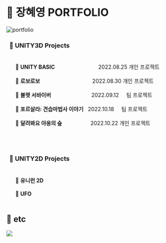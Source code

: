# :seedling: 장혜영 PORTFOLIO
![portfolio](https://user-images.githubusercontent.com/109125324/197447211-0ef34011-650f-49d7-be4a-1cc26139d0bd.png)<br>

### &nbsp;&nbsp;:open_file_folder: **UNITY3D Projects**<br><br>
&nbsp;&nbsp;&nbsp;&nbsp;&nbsp;&nbsp;:page_facing_up: **UNITY BASIC**&nbsp;&nbsp;&nbsp;&nbsp;&nbsp;&nbsp;&nbsp;&nbsp;&nbsp;&nbsp;&nbsp;&nbsp;&nbsp;&nbsp;&nbsp;&nbsp;&nbsp;&nbsp;&nbsp;&nbsp; &nbsp;&nbsp;&nbsp;&nbsp;&nbsp;&nbsp;&nbsp;&nbsp;2022.08.25 개인 프로젝트<br><br>
&nbsp;&nbsp;&nbsp;&nbsp;&nbsp;&nbsp;:page_facing_up: **로보로보** &nbsp;&nbsp;&nbsp;&nbsp;&nbsp;&nbsp;&nbsp;&nbsp;&nbsp;&nbsp;&nbsp;&nbsp;&nbsp;&nbsp;&nbsp;&nbsp;&nbsp;&nbsp;&nbsp;&nbsp;&nbsp;&nbsp;&nbsp;&nbsp;&nbsp;&nbsp;&nbsp;&nbsp;&nbsp;&nbsp;&nbsp;&nbsp;&nbsp;&nbsp;2022.08.30 개인 프로젝트<br><br>
&nbsp;&nbsp;&nbsp;&nbsp;&nbsp;&nbsp;:page_facing_up: **불렛 서바이버** &nbsp;&nbsp;&nbsp;&nbsp;&nbsp;&nbsp;&nbsp;&nbsp;&nbsp;&nbsp;&nbsp;&nbsp;&nbsp;&nbsp;&nbsp;&nbsp;&nbsp;&nbsp;&nbsp;&nbsp;&nbsp;&nbsp;&nbsp;&nbsp;&nbsp;&nbsp;2022.09.12&nbsp;&nbsp;&nbsp;&nbsp; 팀 프로젝트<br><br>
&nbsp;&nbsp;&nbsp;&nbsp;&nbsp;&nbsp;:page_facing_up: **포르살라: 견습마법사 이야기**&nbsp;&nbsp; 2022.10.18&nbsp;&nbsp;&nbsp;&nbsp; 팀 프로젝트<br><br>
&nbsp;&nbsp;&nbsp;&nbsp;&nbsp;&nbsp;:page_facing_up: **달려봐요 야옹의 숲**&nbsp;&nbsp;&nbsp;&nbsp;&nbsp;&nbsp;&nbsp;&nbsp;&nbsp;&nbsp;&nbsp;&nbsp;&nbsp;&nbsp;&nbsp;&nbsp;&nbsp;&nbsp; 2022.10.22 개인 프로젝트<br><br>
<br>
<br>

### &nbsp;&nbsp;:open_file_folder: **UNITY2D Projects**<br><br>
&nbsp;&nbsp;&nbsp;&nbsp;&nbsp;&nbsp;:page_facing_up: **유니런 2D**<br><br>
&nbsp;&nbsp;&nbsp;&nbsp;&nbsp;&nbsp;:page_facing_up: **UFO**<br><br>

## :link: etc
<a href="https://hyello-world.tistory.com/"><img src="https://img.shields.io/badge/Tistory-000000?style=flat-square&logo=Tistory&logoColor=white"/></a><br>

